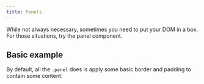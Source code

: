 ```yaml
---
title: Panels
---
```


While not always necessary, sometimes you need to put your DOM in a box. For those situations, try the panel component.

<h2 id="panels-basic">Basic example</h2>
<p>By default, all the <code>.panel</code> does is apply some basic border and padding to contain some content.</p>